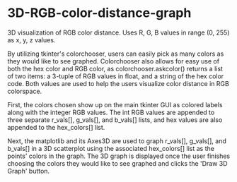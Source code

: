 # 3D-RGB-color-distance-graph
3D visualization of RGB color distance. Uses R, G, B values in range (0, 255) as x, y, z values. 

By utilizing tkinter's colorchooser, users can easily pick as many colors as they would like to see graphed.
Colorchooser also allows for easy use of both the hex color and RGB color, as colorchooser.askcolor() returns 
a list of two items: a 3-tuple of RGB values in float, and a string of the hex color code. 
Both values are used to help the users visualize color distance in RGB colorspace. 

First, the colors chosen show up on the main tkinter GUI as colored labels along with the integer RGB values. 
The int RGB values are appended to three separate r_vals[], g_vals[], and b_vals[] lists, and hex values are also 
appended to the hex_colors[] list. 

Next, the matplotlib and its Axes3D are used to graph r_vals[], g_vals[], and b_vals[] in a 3D scatterplot using the associated hex_colors[] list as the points' colors in the graph. The 3D graph is displayed once the user finishes choosing the colors they would like to see graphed and clicks the 'Draw 3D Graph' button. 

